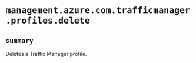 # `management.azure.com.trafficmanager.profiles.delete`

## `summary`
Deletes a Traffic Manager profile.


